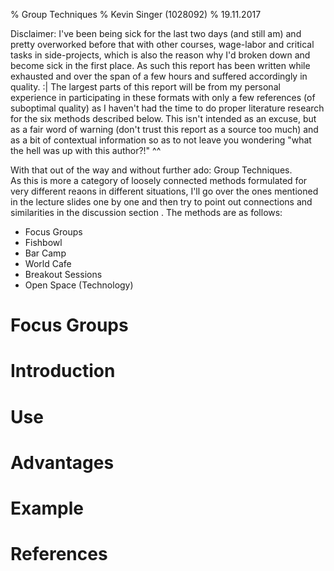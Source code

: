 % Group Techniques
% Kevin Singer (1028092)
% 19.11.2017

<!--
~2 pages
750-1kw (w/o references)
review 3 others


Template  

Each report should contain the following sections: 

1.  Introduction: What is the core idea?  Explain the origins of the method, who proposed it? Are there different flavours or variants? In which paradigm does this method operate? What are the most relevant theories?  
2.  Use: Explain when to use it and how. What data does it produce?  
3.  Advantages and Disadvantages: Explain what the biggest advantages and disadvantages of this method are 
4.  Example: Provide a short example from the literature 

Note: You can deviate from this structure as long as all relevant points are discussed.





 unrelated: emejulu & mcgregor toward a radical digital citizenship

[image]: image.png "Image Title" 
![Alt text][image] 
A reference to the [image](#image).

![This is the caption\label{mylabel}](/url/of/image.png)
See figure \ref{mylabel}.

[^ref1]: See @Author1, p. 20
- - filter pandoc-citeproc

This is [an example][id] reference-style link.
This is [an example](http://example.com/ "Title") inline link.
[id]: http://example.com/  "Optional Title Here"
this is a [link to ref][reftest] 
[reftest]: http://example.org is a reftest

see asdf[^foo] or jkl^[asdfasfd]
[^foo]: bar



ich schreibs auch für meine peers :P
 also hab beschlossen der sinn davon ist
 leuten ein gefühl dafür zu geben wann sie mehr papers lesen sollten
 aka wann die methode hilfreich ist, was es für skills braucht, whatever
 mit einem sehr deutlichen "seids keine doofen zahlenfetischisten" unterton
 kontext der entstehung ist bei mir auch sehr wichtig, das ist bei "group methods" vielleicht bissi schwierig :P


-->


<!--
Group Techniques in general:

{TODO} did they influence each other and if so how?

-->


<!--
-->

Disclaimer: I've been being sick for the last two days (and still am) and pretty overworked before that with other courses, wage-labor and critical tasks in side-projects, which is also the reason why I'd broken down and become sick in the first place. As such this report has been written while exhausted and over the span of a few hours and suffered accordingly in quality. :|  The largest parts of this report will be from my personal experience in participating in these formats  with only a few references (of suboptimal quality) as I haven't had the time to
do proper literature research for the six <!-- TODO!!! correct if less --> methods described below. This isn't intended as an excuse, but as a fair word of warning (don't trust this report as a source too much) and as a bit of contextual information so as to not leave you wondering "what the hell was up with this author?!" ^^

With that out of the way and without further ado: Group Techniques.  
As this is more a category of loosely connected methods formulated for very different reaons in different situations, I'll go over <!--TODO (some of) --> the ones mentioned in the lecture slides one by one and then try to point out connections and similarities in the discussion section <!-- TODO!!!! did i actually do that? -->. The methods are as follows:

* Focus Groups 
* Fishbowl 
* Bar Camp 
* World Cafe 
* Breakout Sessions 
* Open Space (Technology)


# Focus Groups 


<!-- 
<https://www.nngroup.com/articles/focus-groups/>

## Introduction

### What is the core idea?  

get a bunch of people together (classically in a lab), give them a question, let them talk with only minimal moderating. takes notes/audio/video for later analysis.

The Use and Misuse of Focus Groups https://www.nngroup.com/articles/focus-groups/
not for behaviour, usability, etc but to discover what users want.



### Explain the origins of the method, who proposed it? 

wikipedia mentions them being used to test effectiveness of propaganda during WWII by sociologist R.K.Merton the "father of the focus groups". term coined by ernest dichter. before "focused interviews" / "group depth interviews" / 

<http://blog.qsample.com/freud-and-the-intriguing-origins-of-the-focus-group/>: 

* Robert Merton in 1946 at the US Bureau of Applied Social Research at Columbia University. studies on effects of radio broadcasts, army training and morale films (and thus effectiveness of propaganda). "group studies"
* viennese psychologist / marketer ernest dichter. studied under freud. " people’s shopping cravings were hidden like an iceberg below an ocean of the subconscious. Only through interaction and insight could a researcher decipher the true longing and concerns of consumers;" + "sexual cravings, parent issues, archetypical social fears, etc". "let people talk and read between lines what they really mean". focus groups as method of preference/choice. called it "motivational research". recommended body proportions of barbie. "soul" (branding) of product.
* fell out of favour in 60s for quantitative, computer-friendly methods. also decline of freudianism.
* comeback as qualitative market research.
* fgroups can be done online by now at the cost of a strong bias in who can easily participate and loss of interaction quality. f2f still best.

{TODO}: how where they geared towards propaganda-studies? how would early group studies / group depth interviews look like? what were the design decisions?

### Are there different flavours or variants? 

{i assume merton's and dichters variants differed. how did they change to today?}

### In which paradigm does this method operate? 

i'd say constructivist. as it tries to capture peoples experiences/mental models respectively the ones constructed in the focusgroup

### What are the most relevant theories?  

huh?

##  Use: 
### Explain when to use it and how. 

{not from ref}: discover internal worlds, social dynamics, remember more together

when not to use it: if you want to study behaviour or want to run large, quantitative experiments.

### What data does it produce?  

audio-/video-recordings, transcripts, notes, posters, ?

##  Advantages and Disadvantages: Explain what the biggest advantages and disadvantages of this method are 

compared to non-group techniques: 

* can capture social dynamics. 
* social dynamics can mean that some group members dominate the discussion or that some things aren't shared before others.
* collective memory / recall. people reminding each other of other things they know

compared to other group techniques:

{ TODO }
* some are more conference/meeting formats for transfering knw / making an action plan (?)

compared to quantitative methods and observations: get insight into internal models

General Challenges (from slides):

* Logistics - more people, more constraints 
* Managing Space 
* Moderation

## Example

Provide a short example from the literature 

marketing: shape of barbie, cars,...

{TODO sthg more modern?}

@ FGroups:




-->


# Introduction 


<!--
1.  Introduction: 

##? What is the core idea?  
##? Explain the origins of the method, who proposed it? 
##? Are there different flavours or variants? 
##? In which paradigm does this method operate? 
##? What are the most relevant theories?  


Talk/literature research about group methods in general and each of the following in particular (e.g. core, origin,...). actually a group of methods:

* Focus Groups 
  * <https://www.nngroup.com/articles/focus-groups/>
* Fishbowl (inner circle of discutants)
* Bar Camp 
* World Cafe (split into tables on subtopics. cycle around?)
  * <http://www.worldcafe.eu/en/index.html>
* Breakout Sessions 
* Open Space

-->

# Use
<!--
2.  Use: 

##? Explain when to use it and how. 
##? What data does it produce?  

audio-/video-recordings, transcripts, notes, posters, 
-->

# Advantages
<!--
3.  Advantages and Disadvantages: Explain what the biggest advantages and disadvantages of this method are 

Challenges (from slides):

* Logistics - more people, more constraints 
* Managing Space 
* Moderation
-->



# Example
<!--
4.  Example: Provide a short example from the literature 
-->

# References

